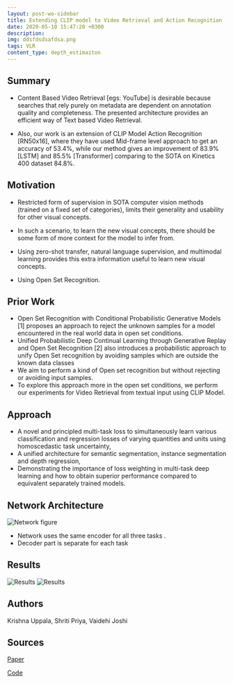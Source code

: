 ```yaml
---
layout: post-wo-sidebar
title: Extending CLIP model to Video Retrieval and Action Recognition
date: 2020-05-10 15:47:20 +0300
description: 
img: ddsfdsdsafdsa.png
tags: VLR
content_type: depth_estimaiton
---
```




## Summary
* Content Based Video Retrieval [egs: YouTube] is desirable because searches that rely purely on metadata are dependent on annotation quality and completeness. The presented architecture provides an efficient way of Text based Video Retrieval. 

* Also, our work is an extension of CLIP Model Action Recognition 
[RN50x16], where they have used Mid-frame level approach to get an accuracy of 53.4%, while our method gives an improvement of 83.9% [LSTM] and 85.5% [Transformer] comparing to the SOTA on Kinetics 400 dataset 84.8%.


## Motivation
* Restricted form of supervision in SOTA computer vision methods (trained on a fixed set of categories), limits their generality and usability for other visual concepts.

* In such a scenario, to learn the new visual concepts, there should be some form of more context for the model to infer from.

* Using  zero-shot transfer, natural language supervision, and multimodal learning provides this extra information useful to learn new visual concepts.

* Using Open Set Recognition. 

## Prior Work
* Open Set Recognition with Conditional Probabilistic Generative Models [1] proposes an approach to reject the unknown samples for a model encountered in the real world data in open set conditions.
* Unified Probabilistic Deep Continual Learning through Generative Replay and Open Set Recognition [2] also introduces a probabilistic approach to unify Open Set recognition by avoiding samples which are outside the known data classes
* We aim to perform a kind of Open set recognition but without rejecting or avoiding input samples.
* To explore this approach more in the open set conditions, we perform our experiments for Video Retrieval from textual input using CLIP Model.

## Approach
* A novel and principled multi-task loss to simultaneously learn various classification and
regression losses of varying quantities and units using homoscedastic task uncertainty,
* A unified architecture for semantic segmentation, instance segmentation and depth regression,
* Demonstrating the importance of loss weighting in multi-task deep learning and how to
obtain superior performance compared to equivalent separately trained models.

## Network Architecture
![Network figure]({{site.baseurl}}/assets/img/ddsfdsdsafdsa.png)
* Network uses the same encoder for all three tasks .
* Decoder part is separate for each task




## Results
![Results]({{site.baseurl}}/assets/img/gvsgadsdf.png)
![Results]({{site.baseurl}}/assets/img/dsfdsfsdfsd.png)


## Authors
Krishna Uppala, Shriti Priya, Vaidehi Joshi

## Sources
[Paper](https://arxiv.org/)

[Code](https://github.com/feedforward/Vid_CLIP)
